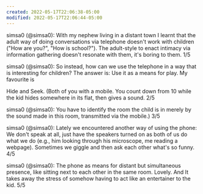 ```yaml
---
created: 2022-05-17T22:06:38-05:00
modified: 2022-05-17T22:06:44-05:00
---
```


simsa0 (@simsa0): With my nephew living in a distant town I learnt that the adult way of doing conversations via telephone doesn't work with children ("How are you?", "How is school?"). The adult-style to enact intimacy via information gathering doesn't resonate with them, it's boring to them.
1/5

simsa0 (@simsa0): So instead, how can we use the telephone in a way that is interesting for children? The answer is: Use it as a means for play. My favourite is

Hide and Seek. (Both of you with a mobile. You count down from 10 while the kid hides somewhere in its flat, then gives a sound. 
2/5

simsa0 (@simsa0): You have to identify the room the child is in merely by the sound made in this room, transmitted via the mobile.)
3/5

simsa0 (@simsa0): Lately we encountered another way of using the phone: We don't speak at all, just have the speakers turned on as both of us do what we do (e.g., him looking through his microscope, me reading a webpage). Sometimes we giggle and then ask each other what's so funny. 
4/5

simsa0 (@simsa0): The phone as means for distant but simultaneous presence, like sitting next to each other in the same room. Lovely. And It takes away the stress of somehow having to act like an entertainer to the kid.
5/5
